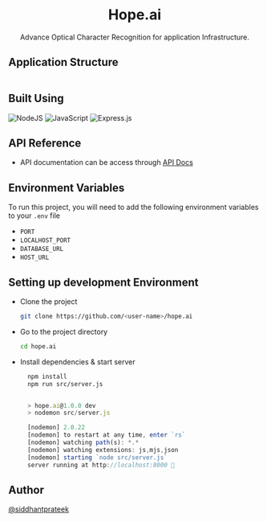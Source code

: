 <h1 align="center">Hope.ai</h1>

<p align="center">Advance Optical Character Recognition for application Infrastructure.
</p>

## Application Structure

```bash

```

## Built Using

![NodeJS](https://img.shields.io/badge/node.js-6DA55F?style=for-the-badge&logo=node.js&logoColor=white)
![JavaScript](https://img.shields.io/badge/javascript-%23323330.svg?style=for-the-badge&logo=javascript&logoColor=%23F7DF1E)
![Express.js](https://img.shields.io/badge/express.js-%23404d59.svg?style=for-the-badge&logo=express&logoColor=%2361DAFB)


## API Reference

- API documentation can be access through [API Docs](https://documenter.getpostman.com/view/16181974/2s93XsX6GA)

## Environment Variables

To run this project, you will need to add the following environment variables to your `.env` file

- `PORT`
- `LOCALHOST_PORT`
- `DATABASE_URL`
- `HOST_URL`


##  Setting up development Environment

- Clone the project
    ```bash
  git clone https://github.com/<user-name>/hope.ai
    ```

- Go to the project directory
    ```bash
  cd hope.ai
    ```

- Install dependencies & start server
    ```bash
      npm install
      npm run src/server.js
    ```
  ```js
  
    > hope.ai@1.0.0 dev
    > nodemon src/server.js

    [nodemon] 2.0.22
    [nodemon] to restart at any time, enter `rs`
    [nodemon] watching path(s): *.*
    [nodemon] watching extensions: js,mjs,json
    [nodemon] starting `node src/server.js`
    server running at http://localhost:8000 🚀
  ```











## Author

[@siddhantprateek](https://github.com/siddhantprateek)
